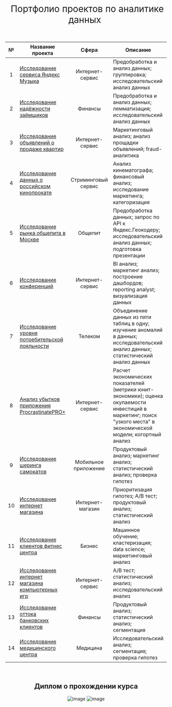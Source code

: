 <h1 style="font-weight:normal" align="center">
  &nbsp;Портфолио проектов по аналитике данных&nbsp;
</h1>
<br>

|№|Название проекта|Сфера|Описание|Стек|
|:-----:|-----|:-----:|-----|:-----:|
|1|[Исследование сервиса Яндекс Музыка](https://github.com/yaricon/Portfolio/blob/main/01%20Яндекс%20Музыка/README.md)|Интернет-сервис|Предобработка и анализ данных; группировка; исследовательский анализ данных| `Python` `Pandas` |
|2|[Исследование надёжности заёмщиков](https://github.com/yaricon/Portfolio/blob/main/02%20Банковские%20заёмщики/README.md)|Финансы|Предобработка и анализ данных; лемматизация; исследовательский анализ данных| `Python` `Pandas` |
|3|[Исследование объявлений о продаже квартир](https://github.com/yaricon/Portfolio/blob/main/03%20Яндекс%20Недвижимость/README.md)|Интернет-сервис|Маркетинговый анализ; анализ прощадки объявлений; fraud-аналитика| `Python` `Pandas` `Matplotlib` |
|4|[Исследование данных о российском кинопрокате](https://github.com/yaricon/Portfolio/blob/main/04%20Российский%20кинопрокат/README.md)|Стриминговый сервис|Анализ кинематографа; финансовый анализ; исследование маркетинга; категоризация| `Python` `Pandas` `Matplotlib` `Seaborn` |
|5|[Исследование рынка общепита в Москве](https://github.com/yaricon/Portfolio/blob/main/05%20Общепит%20в%20Москве/README.md)|Общепит|Предобработка данных; запрос по API к Яндекс.Геокодеру; исследовательский анализ данных; подготовка презентации| `Python` `Pandas` `Matplotlib` `Seaborn` `Plotly` `Json` `Folium` |
|6|[Исследование конференций](https://github.com/yaricon/Portfolio/blob/main/06%20TED%20Конференции/README.md)|Интернет-сервис|BI анализ; маркетинг анализ; построение дашбордов; reporting analyst; визуализация данных| `Tableau` |
|7|[Исследование уровня потребительской лояльности](https://github.com/yaricon/Portfolio/blob/main/07%20Телекоммуникационная%20компания/README.md)|Телеком|Объединение данных из пяти таблиц в одну; изучение аномалий в данных; исследовательский анализ данных; статистический анализ данных | `Python` `Pandas` `NumPy` `SQL` `Tableau` `PowerPoint` |
|8|[Анализ убытков приложения ProcrastinatePRO+](https://github.com/yaricon/Portfolio/blob/main/08%20Развлекательное%20приложение/README.md)|Интернет-сервис|Расчет экономических показателей (метрики юнит-экономики); оценка окупаемости инвестиций в маркетинг; поиск "узкого места" в экономической модели; когортный анализ| `Python` `Pandas` `Matplotlib` `Seaborn` |
|9|[Исследование шеринга самокатов](https://github.com/yaricon/Portfolio/blob/main/09%20Шеринг%20самокатов/README.md)|Мобильное приложение|Продуктовый анализ; маркетинг анализ; статистический анализ; проверка гипотез| `Python` `Pandas` `Matplotlib` `Seaborn` `NumPy` `SciPy` |
|10|[Исследование интернет магазина](https://github.com/yaricon/Portfolio/blob/main/10%20Интернет-магазин/README.md)|Интернет-магазин|Приоритизация гипотез; A/B тест; продуктовый анализ; статистический анализ| `Python` `Pandas` `Matplotlib` `Seaborn` `SciPy` `A/B тестирование` |
|11|[Исследование клиентов фитнес центра](https://github.com/yaricon/Portfolio/blob/main/11%20Фитнес-центр/README.md)|Бизнес|Машинное обучение; кластеризация; data science; маркетинговый анализ| `Python` `Pandas` `Matplotlib` `Seaborn` `Scikit-learn` |
|12|[Исследование интернет магазина компьютерных игр](https://github.com/yaricon/Portfolio/blob/main/12%20Интернет-магазин%20компьютерных%20игр/README.md)|Интернет-сервис|A/B тест; статистический анализ; исследовательский анализ| `Python` `Pandas` `Matplotlib` `Seaborn` `SciPy` `SQL` `A/B тестирование` |
|13|[Исследование оттока банковских клиентов](https://github.com/yaricon/Portfolio/blob/main/13%20Банковские%20клиенты/README.md)|Финансы|Продуктовый анализ; статистический анализ; сегментация | `Python` `Pandas` `Matplotlib` `Seaborn` `NumPy` `SQL` |
|14|[Исследование медицинского центра](https://github.com/yaricon/Portfolio/blob/main/PET%20Медицинский%20центр/README.md)|Медицина|Исследовательский анализ; сегментация; проверка гипотез | `Python` `Pandas` `Matplotlib` `Seaborn` `Категоризация` |


<br>
<span align="center">

## Диплом о прохождении курса

![image](https://github.com/user-attachments/assets/08b71b0b-a539-43b9-a494-3157e4b9026a)
![image](https://github.com/user-attachments/assets/498ac6d4-8e57-498a-a65f-56866922efd4)
